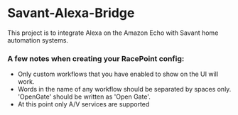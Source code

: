 # Savant-Alexa-Bridge

This project is to integrate Alexa on the Amazon Echo with Savant home automation systems.


### A few notes when creating your RacePoint config:
* Only custom workflows that you have enabled to show on the UI will work.
* Words in the name of any workflow should be separated by spaces only. 'OpenGate' should be written as 'Open Gate'.
* At this point only A/V services are supported
